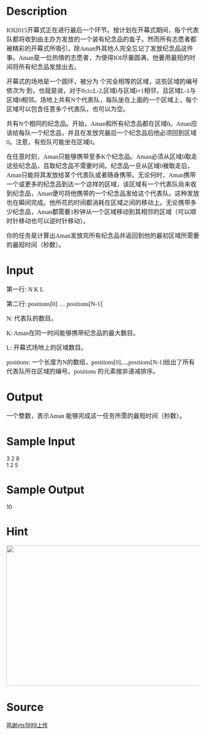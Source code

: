 
# Description

<div class="content"><p><span lang="EN-US" style="font-size:12.0pt;font-family:宋体">IOI2015</span><span style="font-size:12.0pt;font-family:宋体">开幕式正在进行最后一个环节。按计划在开幕式期间，每个代表队都将收到由主办方发放的一个装有纪念品的盒子。然而所有志愿者都被精彩的开幕式所吸引，除<span lang="EN-US">Aman</span>外其他人完全忘记了发放纪念品这件事。<span lang="EN-US">Aman</span>是一位热情的志愿者，为使得<span lang="EN-US">IOI</span>尽量圆满，他要用最短的时间将所有纪念品发放出去。</span></p>
<p><!--[if gte mso 9]><xml>
<w:LatentStyles DefLockedState="false" LatentStyleCount="156">
</w:LatentStyles>
</xml><![endif]--><!--[if !mso]><object
classid="clsid:38481807-CA0E-42D2-BF39-B33AF135CC4D" id=ieooui></object>
<style>
st1\:*{behavior:url(#ieooui) }
</style>
<![endif]--><!--[if gte mso 10]>
<style>
/* Style Definitions */
table.MsoNormalTable
{mso-style-name:普通表格;
mso-tstyle-rowband-size:0;
mso-tstyle-colband-size:0;
mso-style-noshow:yes;
mso-style-parent:"";
mso-padding-alt:0cm 5.4pt 0cm 5.4pt;
mso-para-margin:0cm;
mso-para-margin-bottom:.0001pt;
mso-pagination:widow-orphan;
font-size:10.0pt;
font-family:"Times New Roman";
mso-fareast-font-family:"Times New Roman";
mso-ansi-language:#0400;
mso-fareast-language:#0400;
mso-bidi-language:#0400;}
</style>
<![endif]--></p>
<p class="MsoNormal"><span style="font-size:12.0pt;font-family:宋体">开幕式的场地是一个圆环，被分为 个完全相等的区域，这些区域的编号依次为 到，也就是说，对于<span lang="EN-US">0</span></span><span lang="EN-US" style="font-size:12.0pt;font-family:宋体;mso-bidi-font-family:Cambria">≤i≤L-2</span><span lang="EN-US" style="font-size:12.0pt;font-family:宋体">,</span><span style="font-size:12.0pt;font-family:宋体">区域<span lang="EN-US">i</span>与区域<span lang="EN-US">i+1</span>相邻，且区域<span lang="EN-US">L-1</span>与区域<span lang="EN-US">0</span>相邻。场地上共有<span lang="EN-US">N</span>个代表队，每队坐在上面的一个区域上，每个区域可以包含任意多个代表队，也可以为空。</span></p>
<p class="MsoNormal"><span style="font-size:12.0pt;font-family:宋体">共有<span lang="EN-US">N</span>个相同的纪念品。开始，<span lang="EN-US">Aman</span>和所有纪念品都在区域<span lang="EN-US">0</span>。<span lang="EN-US">Aman</span>应该给每队一个纪念品，并且在发放完最后一个纪念品后他必须回到区域<span lang="EN-US">0</span>。注意，有些队可能坐在区域<span lang="EN-US">0</span>。</span></p>
<p class="MsoNormal"><span style="font-size:12.0pt;font-family:宋体">在任意时刻，<span lang="EN-US">Aman</span>只能够携带至多<span lang="EN-US">K</span>个纪念品。<span lang="EN-US">Aman</span>必须从区域<span lang="EN-US">0</span>取走这些纪念品，且取纪念品不需要时间。纪念品一旦从区域<span lang="EN-US">0</span>被取走后，<span lang="EN-US">Aman</span>只能将其发放给某个代表队或者随身携带。无论何时，<span lang="EN-US">Aman</span>携带一个或更多的纪念品到达一个这样的区域，该区域有一个代表队尚未收到纪念品，<span lang="EN-US">Aman</span>便可将他携带的一个纪念品发给这个代表队。这种发放也在瞬间完成。他所花的时间都消耗在区域之间的移动上。无论携带多少纪念品，<span lang="EN-US">Aman</span>都需要<span lang="EN-US">1</span>秒钟从一个区域移动到其相邻的区域（可以顺时针移动也可以逆时针移动）。</span></p>
<p class="MsoNormal"><span style="font-size:12.0pt;font-family:宋体">你的任务是计算出<span lang="EN-US">Aman</span>发放完所有纪念品并返回到他的最初区域所需要的最短时间（秒数）。</span><span lang="PT-BR" style="font-size:12.0pt;font-family:宋体;
mso-bidi-font-family:Cambria;mso-ansi-language:PT-BR"><br/>
</span></p>
<p></p></div>

# Input

<div class="content"><p class="MsoNormal"><span style="font-size:12.0pt;font-family:宋体;mso-bidi-font-family:
Cambria">第一行</span><span lang="PT-BR" style="font-size:12.0pt;font-family:宋体;
mso-bidi-font-family:Cambria;mso-ansi-language:PT-BR">: N K L</span></p>
<p class="MsoNormal"><span style="font-size:12.0pt;font-family:宋体;mso-bidi-font-family:
Cambria">第二行</span><span lang="FR" style="font-size:12.0pt;font-family:宋体;
mso-bidi-font-family:Cambria;mso-ansi-language:FR">: positions[0] </span><span style="font-size:12.0pt;font-family:宋体;mso-bidi-font-family:Cambria;mso-ansi-language:
FR">…<span lang="FR"> positions[N-1]</span></span></p>
<p class="MsoNormal"><span lang="EN-US" style="font-size:12.0pt;font-family:宋体;
mso-bidi-font-family:Cambria">N: </span><span style="font-size:12.0pt;
font-family:宋体;mso-bidi-font-family:Cambria">代表队的数目。</span></p>
<p class="MsoNormal"><span lang="EN-US" style="font-size:12.0pt;font-family:宋体;
mso-bidi-font-family:Cambria">K: Aman</span><span style="font-size:12.0pt;
font-family:宋体;mso-bidi-font-family:Cambria">在同一时间能够携带纪念品的最大数目。</span></p>
<p class="MsoNormal"><span lang="EN-US" style="font-size:12.0pt;font-family:宋体;
mso-bidi-font-family:Cambria">L: </span><span style="font-size:12.0pt;
font-family:宋体;mso-bidi-font-family:Cambria">开幕式场地上的区域数目。</span></p>
<p class="MsoNormal"><span lang="EN-US" style="font-size:12.0pt;font-family:宋体;
mso-bidi-font-family:Cambria">positions: </span><span style="font-size:12.0pt;
font-family:宋体;mso-bidi-font-family:Cambria">一个长度为<span lang="EN-US">N</span>的数组，<span lang="EN-US">positions[0],...,positions[N-1]</span>给出了所有代表队所在区域的编号。<span lang="EN-US">positions </span>的元素按非递减排序。</span><span lang="EN-US" style="font-size:12.0pt;font-family:宋体;
mso-bidi-font-family:Cambria"><br/>
</span></p></div>

# Output

<div class="content"><p class="MsoNormal"><span style="font-size:12.0pt;font-family:宋体;mso-bidi-font-family:
Cambria">一个整数，表示<span lang="EN-US">Aman </span>能够完成这一任务所需的最短时间（秒数）。</span><span lang="EN-US" style="font-size:12.0pt;font-family:宋体;
mso-bidi-font-family:Cambria"><br/>
</span></p></div>

# Sample Input

<div class="content"><span class="sampledata">3 2 8<br/>
1 2 5</span></div>

# Sample Output

<div class="content"><span class="sampledata">10</span></div>

# Hint

<div class="content"><p></p><p><img width="581" height="366" src="source/bzoj/4368/img/aHR0cHM6Ly9seWRzeS5jb20vSnVkZ2VPbmxpbmUvdXBsb2FkLzIwMTUxMi8xMS5naWY=.gif" alt=""/></p><p></p></div>

# Source

<div class="content"><p><a href="problemset.php?search=鸣谢yts1999上传">鸣谢yts1999上传</a></p></div>

